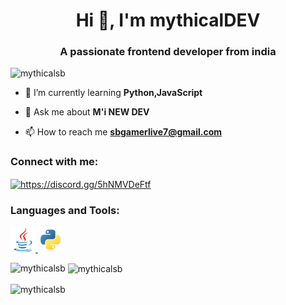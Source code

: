 <h1 align="center">Hi 👋, I'm mythicalDEV</h1>
<h3 align="center">A passionate frontend developer from india</h3>

<p align="left"> <img src="https://komarev.com/ghpvc/?username=mythicalsb&label=Profile%20views&color=0e75b6&style=flat" alt="mythicalsb" /> </p>

- 🌱 I’m currently learning **Python‚JavaScript**

- 💬 Ask me about **M'i NEW DEV**

- 📫 How to reach me **sbgamerlive7@gmail.com**

<h3 align="left">Connect with me:</h3>
<p align="left">
<a href="https://discord.gg/https://discord.gg/5hNMVDeFtf" target="blank"><img align="center" src="https://raw.githubusercontent.com/rahuldkjain/github-profile-readme-generator/master/src/images/icons/Social/discord.svg" alt="https://discord.gg/5hNMVDeFtf" height="30" width="40" /></a>
</p>

<h3 align="left">Languages and Tools:</h3>
<p align="left"> <a href="https://www.java.com" target="_blank" rel="noreferrer"> <img src="https://raw.githubusercontent.com/devicons/devicon/master/icons/java/java-original.svg" alt="java" width="40" height="40"/> </a> <a href="https://www.python.org" target="_blank" rel="noreferrer"> <img src="https://raw.githubusercontent.com/devicons/devicon/master/icons/python/python-original.svg" alt="python" width="40" height="40"/> </a> </p>

<p><img align="left" src="https://github-readme-stats.vercel.app/api/top-langs?username=mythicalsb&show_icons=true&locale=en&layout=compact" alt="mythicalsb" /></p>

<p>&nbsp;<img align="center" src="https://github-readme-stats.vercel.app/api?username=mythicalsb&show_icons=true&locale=en" alt="mythicalsb" /></p>

<p><img align="center" src="https://github-readme-streak-stats.herokuapp.com/?user=mythicalsb&" alt="mythicalsb" /></p>
